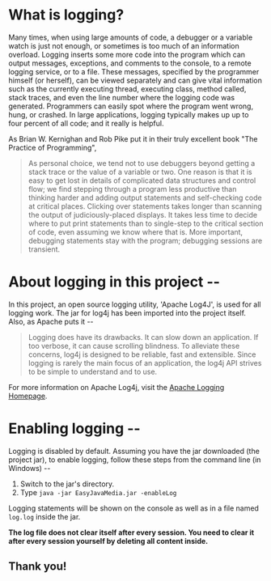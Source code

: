 # What is logging? #

Many times, when using large amounts of code, a debugger or a variable watch is just not enough, or sometimes is too much of an information overload. Logging inserts some more code into the program which can output messages, exceptions, and comments to the console, to a remote logging service, or to a file. These messages, specified by the programmer himself (or herself), can be viewed separately and can give vital information such as the currently executing thread, executing class, method called, stack traces, and even the line number where the logging code was generated. Programmers can easily spot where the program went wrong, hung, or crashed. In large applications, logging typically makes up up to four percent of all code; and it really is helpful.

As Brian W. Kernighan and Rob Pike put it in their truly excellent book "The Practice of Programming",
> As personal choice, we tend not to use debuggers beyond getting a stack trace or the value of a variable or two. One reason is that it is easy to get lost in details of complicated data structures and control flow; we find stepping through a program less productive than thinking harder and adding output statements and self-checking code at critical places. Clicking over statements takes longer than scanning the output of judiciously-placed displays. It takes less time to decide where to put print statements than to single-step to the critical section of code, even assuming we know where that is. More important, debugging statements stay with the program; debugging sessions are transient.

# About logging in this project -- #

In this project, an open source logging utility, 'Apache Log4J', is used for all logging work. The jar for log4j has been imported into the project itself. Also, as Apache puts it --

> Logging does have its drawbacks. It can slow down an application. If too verbose, it can cause scrolling blindness. To alleviate these concerns, log4j is designed to be reliable, fast and extensible. Since logging is rarely the main focus of an application, the log4j API strives to be simple to understand and to use.

For more information on Apache Log4j, visit the [Apache Logging Homepage](http://logging.apache.org).

# Enabling logging -- #

Logging is disabled by default. Assuming you have the jar downloaded (the project jar), to enable logging, follow these steps from the command line (in Windows) --

  1. Switch to the jar's directory.
  1. Type `java -jar EasyJavaMedia.jar -enableLog`

Logging statements will be shown on the console as well as in a file named `log.log` inside the jar.

**The log file does not clear itself after every session. You need to clear it after every session yourself by deleting all content inside.**

## Thank you! ##
